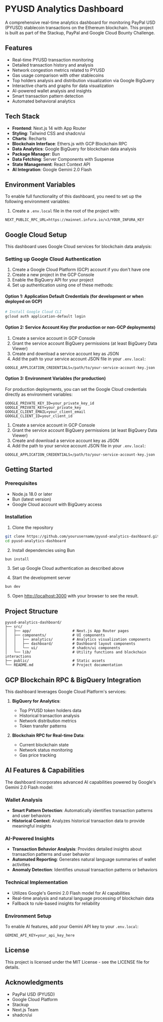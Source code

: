 # PYUSD Analytics Dashboard

A comprehensive real-time analytics dashboard for monitoring PayPal USD (PYUSD) stablecoin transactions on the Ethereum blockchain. This project is built as part of the Stackup, PayPal and Google Cloud Bounty Challenge.

## Features

- Real-time PYUSD transaction monitoring
- Detailed transaction history and analysis
- Network congestion metrics related to PYUSD
- Gas usage comparison with other stablecoins
- Top holders analysis and distribution visualization via Google BigQuery
- Interactive charts and graphs for data visualization
- AI-powered wallet analysis and insights
- Smart transaction pattern detection
- Automated behavioral analytics

## Tech Stack

- **Frontend**: Next.js 14 with App Router
- **Styling**: Tailwind CSS and shadcn/ui
- **Charts**: Recharts
- **Blockchain Interface**: Ethers.js with GCP Blockchain RPC
- **Data Analytics**: Google BigQuery for blockchain data analysis
- **Package Manager**: Bun
- **Data Fetching**: Server Components with Suspense
- **State Management**: React Context API
- **AI Integration**: Google Gemini 2.0 Flash

## Environment Variables

To enable full functionality of this dashboard, you need to set up the following environment variables:

1. Create a `.env.local` file in the root of the project with:

```
NEXT_PUBLIC_RPC_URL=https://mainnet.infura.io/v3/YOUR_INFURA_KEY
```

## Google Cloud Setup

This dashboard uses Google Cloud services for blockchain data analysis:

### Setting up Google Cloud Authentication

1. Create a Google Cloud Platform (GCP) account if you don't have one
2. Create a new project in the GCP Console
3. Enable the BigQuery API for your project
4. Set up authentication using one of these methods:

#### Option 1: Application Default Credentials (for development or when deployed on GCP)

```bash
# Install Google Cloud CLI
gcloud auth application-default login
```

#### Option 2: Service Account Key (for production or non-GCP deployments)

1. Create a service account in GCP Console
2. Grant the service account BigQuery permissions (at least BigQuery Data Viewer)
3. Create and download a service account key as JSON
4. Add the path to your service account JSON file in your `.env.local`:

```
GOOGLE_APPLICATION_CREDENTIALS=/path/to/your-service-account-key.json
```

#### Option 3: Environment Variables (for production)

For production deployments, you can set the Google Cloud credentials directly as environment variables:

```
GOOGLE_PRIVATE_KEY_ID=your_private_key_id
GOOGLE_PRIVATE_KEY=your_private_key
GOOGLE_CLIENT_EMAIL=your_client_email
GOOGLE_CLIENT_ID=your_client_id
```

1. Create a service account in GCP Console
2. Grant the service account BigQuery permissions (at least BigQuery Data Viewer)
3. Create and download a service account key as JSON
4. Add the path to your service account JSON file in your `.env.local`:

```
GOOGLE_APPLICATION_CREDENTIALS=/path/to/your-service-account-key.json
```

## Getting Started

### Prerequisites

- Node.js 18.0 or later
- Bun (latest version)
- Google Cloud account with BigQuery access

### Installation

1. Clone the repository

```bash
git clone https://github.com/yourusername/pyusd-analytics-dashboard.git
cd pyusd-analytics-dashboard
```

2. Install dependencies using Bun

```bash
bun install
```

3. Set up Google Cloud authentication as described above

4. Start the development server

```bash
bun dev
```

5. Open [http://localhost:3000](http://localhost:3000) with your browser to see the result.

## Project Structure

```
pyusd-analytics-dashboard/
├── src/
│   ├── app/                   # Next.js App Router pages
│   ├── components/            # UI components
│   │   ├── analytics/         # Analytics visualization components
│   │   ├── dashboard/         # Dashboard layout components
│   │   └── ui/                # shadcn/ui components
│   └── lib/                   # Utility functions and blockchain interactions
├── public/                    # Static assets
└── README.md                  # Project documentation
```

## GCP Blockchain RPC & BigQuery Integration

This dashboard leverages Google Cloud Platform's services:

1. **BigQuery for Analytics**:

   - Top PYUSD token holders data
   - Historical transaction analysis
   - Network distribution metrics
   - Token transfer patterns

2. **Blockchain RPC for Real-time Data**:
   - Current blockchain state
   - Network status monitoring
   - Gas price tracking

## AI Features & Capabilities

The dashboard incorporates advanced AI capabilities powered by Google's Gemini 2.0 Flash model:

### Wallet Analysis

- **Smart Pattern Detection**: Automatically identifies transaction patterns and user behaviors
- **Historical Context**: Analyzes historical transaction data to provide meaningful insights

### AI-Powered Insights

- **Transaction Behavior Analysis**: Provides detailed insights about transaction patterns and user behavior
- **Automated Reporting**: Generates natural language summaries of wallet activities
- **Anomaly Detection**: Identifies unusual transaction patterns or behaviors

### Technical Implementation

- Utilizes Google's Gemini 2.0 Flash model for AI capabilities
- Real-time analysis and natural language processing of blockchain data
- Fallback to rule-based insights for reliability

### Environment Setup

To enable AI features, add your Gemini API key to your `.env.local`:

```
GEMINI_API_KEY=your_api_key_here
```

## License

This project is licensed under the MIT License - see the LICENSE file for details.

## Acknowledgments

- PayPal USD (PYUSD)
- Google Cloud Platform
- Stackup
- Next.js Team
- shadcn/ui
